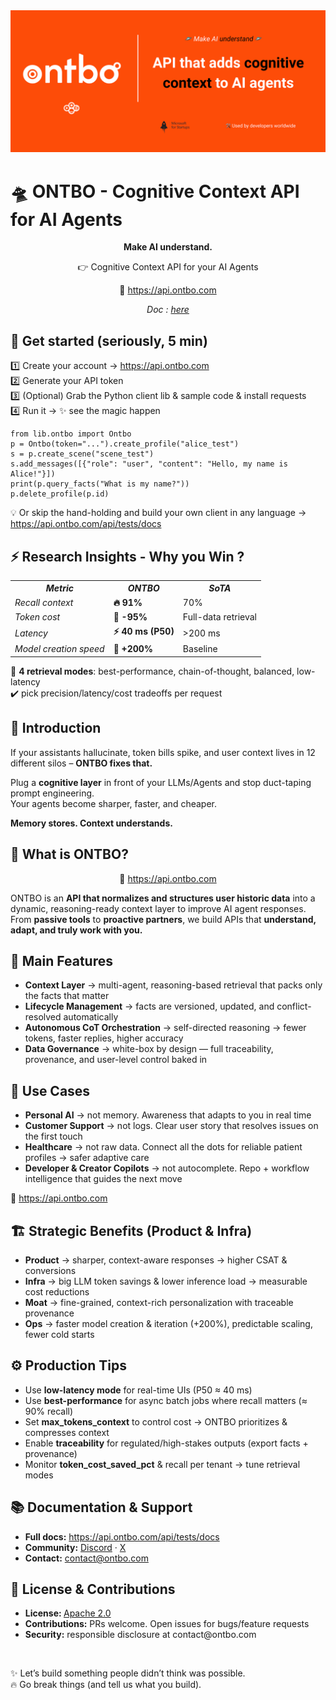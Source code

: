<!DOCTYPE html>
<html lang="en">
<head>
  <meta charset="UTF-8">
</head>
<body>
  <img src="./docs/banner.png"></img>
  <h1>🛸 ONTBO - Cognitive Context API for AI Agents</h1>
  <p align="center"><strong>Make AI understand.</strong></p>
  <p align="center">👉 Cognitive Context API for your AI Agents</p>
  <p align="center">🤖 <a href="https://api.ontbo.com">https://api.ontbo.com</a></p>
  <p align="center"><em>Doc : <a href="./docs/datasheet.pdf">here</a></em></p>

  <div>
    <h2>🚀 Get started (seriously, 5 min)</h2>
    <p>
    1️⃣ Create your account → <a href="https://api.ontbo.com">https://api.ontbo.com</a> <br>
    2️⃣ Generate your API token <br>
    3️⃣ (Optional) Grab the Python client lib & sample code & install requests <br>
    4️⃣ Run it → ✨ see the magic happen
    </p>
<pre><code class="language-python">from lib.ontbo import Ontbo
p = Ontbo(token="...").create_profile("alice_test")
s = p.create_scene("scene_test")
s.add_messages([{"role": "user", "content": "Hello, my name is Alice!"}])
print(p.query_facts("What is my name?"))
p.delete_profile(p.id)
</code></pre>
    <p>💡 Or skip the hand-holding and build your own client in any language → <a href="https://api.ontbo.com/api/tests/docs">https://api.ontbo.com/api/tests/docs</a></p>
  </div>

  <div>
    <h2>⚡ Research Insights - Why you Win ?</h2>
    <table>
      <tr>
        <th><i>Metric</i></th>
        <th><i>ONTBO</i></th>
        <th><i>SoTA</i></th>
      </tr>
      <tr>
        <td><i>Recall context</i></td>
        <td><b>🔥 91%</b></td>
        <td>70%</td>
      </tr>
      <tr>
        <td><i>Token cost</i></td>
        <td><b>💸 -95%</b></td>
        <td>Full-data retrieval</td>
      </tr>
      <tr>
        <td><i>Latency</i></td>
        <td><b>⚡ 40 ms (P50)</b></td>
        <td>&gt;200 ms</td>
      </tr>
      <tr>
        <td><i>Model creation speed</i></td>
        <td><b>🚀 +200%</b></td>
        <td>Baseline</td>
      </tr>
    </table>
    <p>🔄 <b>4 retrieval modes</b>: best-performance, chain-of-thought, balanced, low-latency<br>
    ✔️ pick precision/latency/cost tradeoffs per request</p>
  </div>

  <div>
    <h2>📖 Introduction</h2>
    <p>If your assistants hallucinate, token bills spike, and user context lives in 12 different silos – <strong>ONTBO fixes that.</strong></p>
    <p>Plug a <b>cognitive layer</b> in front of your LLMs/Agents and stop duct-taping prompt engineering.<br>
    Your agents become sharper, faster, and cheaper.</p>
    <p><strong>Memory stores. Context understands.</strong></p>
  </div>

  <div>
    <h2>🚀 What is ONTBO?</h2>
    <p align="center">🤖 <a href="https://api.ontbo.com">https://api.ontbo.com</a></p>
    <p>ONTBO is an <b>API that normalizes and structures user historic data</b> into a dynamic, reasoning-ready context layer to improve AI agent responses.<br>
    From <b>passive tools</b> to <b>proactive partners</b>, we build APIs that <b>understand, adapt, and truly work with you.</b></p>
  </div>

  <div>
    <h2>🧩 Main Features</h2>
    <ul>
      <li><strong>Context Layer</strong> → multi-agent, reasoning-based retrieval that packs only the facts that matter</li>
      <li><strong>Lifecycle Management</strong> → facts are versioned, updated, and conflict-resolved automatically</li>
      <li><strong>Autonomous CoT Orchestration</strong> → self-directed reasoning → fewer tokens, faster replies, higher accuracy</li>
      <li><strong>Data Governance</strong> → white-box by design — full traceability, provenance, and user-level control baked in</li>
    </ul>
  </div>

  <div>
    <h2>🎯 Use Cases</h2>
    <ul>
      <li><strong>Personal AI</strong> → not memory. Awareness that adapts to you in real time</li>
      <li><strong>Customer Support</strong> → not logs. Clear user story that resolves issues on the first touch</li>
      <li><strong>Healthcare</strong> → not raw data. Connect all the dots for reliable patient profiles → safer adaptive care</li>
      <li><strong>Developer &amp; Creator Copilots</strong> → not autocomplete. Repo + workflow intelligence that guides the next move</li>
    </ul>
    <p>🤖 <a href="https://api.ontbo.com">https://api.ontbo.com</a></p>
  </div>

  <div>
    <h2>🏗 Strategic Benefits (Product &amp; Infra)</h2>
    <ul>
      <li><strong>Product</strong> → sharper, context-aware responses → higher CSAT &amp; conversions</li>
      <li><strong>Infra</strong> → big LLM token savings &amp; lower inference load → measurable cost reductions</li>
      <li><strong>Moat</strong> → fine-grained, context-rich personalization with traceable provenance</li>
      <li><strong>Ops</strong> → faster model creation &amp; iteration (+200%), predictable scaling, fewer cold starts</li>
    </ul>
  </div>

  <div>
    <h2>⚙️ Production Tips</h2>
    <ul>
      <li>Use <strong>low-latency mode</strong> for real-time UIs (P50 ≈ 40 ms)</li>
      <li>Use <strong>best-performance</strong> for async batch jobs where recall matters (≈ 90% recall)</li>
      <li>Set <strong>max_tokens_context</strong> to control cost → ONTBO prioritizes &amp; compresses context</li>
      <li>Enable <strong>traceability</strong> for regulated/high-stakes outputs (export facts + provenance)</li>
      <li>Monitor <strong>token_cost_saved_pct</strong> &amp; recall per tenant → tune retrieval modes</li>
    </ul>
  </div>

  <div>
    <h2>📚 Documentation &amp; Support</h2>
    <ul>
      <li><strong>Full docs:</strong> <a href="https://api.ontbo.com/api/tests/docs">https://api.ontbo.com/api/tests/docs</a></li>
      <li><strong>Community:</strong> <a href="https://discord.com/invite/N8h4ZBJb">Discord</a> · <a href="https://x.com/ONTBO_AI">X</a></li>
      <li><strong>Contact:</strong> <a href="mailto:contact@ontbo.com">contact@ontbo.com</a></li>
    </ul>
  </div>

  <div>
    <h2>🤝 License &amp; Contributions</h2>
    <ul>
      <li><strong>License: </strong><a href="./LICENSE">Apache 2.0</a></li>
      <li><strong>Contributions:</strong> PRs welcome. Open issues for bugs/feature requests</li>
      <li><strong>Security:</strong> responsible disclosure at contact@ontbo.com</li>
    </ul>
  </div>

  <br><p>✨ Let’s build something people didn’t think was possible.<br>
  🔥 Go break things (and tell us what you build).</p>

</body>
</html>




